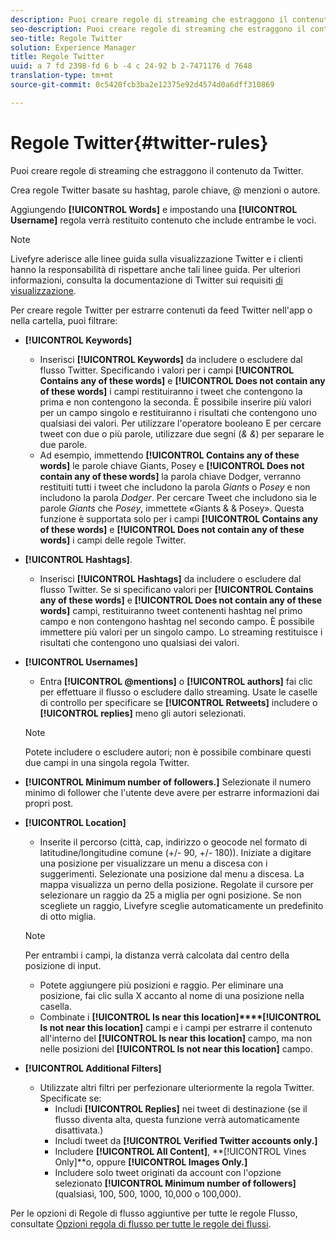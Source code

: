 ```yaml
---
description: Puoi creare regole di streaming che estraggono il contenuto da Twitter.
seo-description: Puoi creare regole di streaming che estraggono il contenuto da Twitter.
seo-title: Regole Twitter
solution: Experience Manager
title: Regole Twitter
uuid: a 7 fd 2398-fd 6 b -4 c 24-92 b 2-7471176 d 7648
translation-type: tm+mt
source-git-commit: 0c5420fcb3ba2e12375e92d4574d0a6dff310869

---
```



# Regole Twitter{#twitter-rules}

Puoi creare regole di streaming che estraggono il contenuto da Twitter.

Crea regole Twitter basate su hashtag, parole chiave, @ menzioni o autore.

Aggiungendo **[!UICONTROL Words]** e impostando una **[!UICONTROL Username]** regola verrà restituito contenuto che include entrambe le voci.

>[!NOTE]
>
>Livefyre aderisce alle linee guida sulla visualizzazione Twitter e i clienti hanno la responsabilità di rispettare anche tali linee guida. Per ulteriori informazioni, consulta la documentazione di Twitter sui requisiti [di visualizzazione](https://dev.twitter.com/terms/display-requirements).

Per creare regole Twitter per estrarre contenuti da feed Twitter nell'app o nella cartella, puoi filtrare:

* **[!UICONTROL Keywords]**
   * Inserisci **[!UICONTROL Keywords]** da includere o escludere dal flusso Twitter. Specificando i valori per i campi **[!UICONTROL Contains any of these words]** e **[!UICONTROL Does not contain any of these words]** i campi restituiranno i tweet che contengono la prima e non contengono la seconda. È possibile inserire più valori per un campo singolo e restituiranno i risultati che contengono uno qualsiasi dei valori. Per utilizzare l'operatore booleano E per cercare tweet con due o più parole, utilizzare due segni (*& &*) per separare le due parole.
   * Ad esempio, immettendo **[!UICONTROL Contains any of these words]** le parole chiave Giants, Posey e **[!UICONTROL Does not contain any of these words]** la parola chiave Dodger, verranno restituiti tutti i tweet che includono la parola *Giants* o *Posey* e non includono la parola *Dodger*.
Per cercare Tweet che includono sia le parole *Giants* che *Posey*, immettete «Giants & & Posey». Questa funzione è supportata solo per i campi **[!UICONTROL Contains any of these words]** e **[!UICONTROL Does not contain any of these words]** i campi delle regole Twitter.

* **[!UICONTROL Hashtags]**.
   * Inserisci **[!UICONTROL Hashtags]** da includere o escludere dal flusso Twitter. Se si specificano valori per **[!UICONTROL Contains any of these words]** e **[!UICONTROL Does not contain any of these words]** campi, restituiranno tweet contenenti hashtag nel primo campo e non contengono hashtag nel secondo campo. È possibile immettere più valori per un singolo campo. Lo streaming restituisce i risultati che contengono uno qualsiasi dei valori.

* **[!UICONTROL Usernames]**
   * Entra **[!UICONTROL @mentions]** o **[!UICONTROL authors]** fai clic per effettuare il flusso o escludere dallo streaming. Usate le caselle di controllo per specificare se **[!UICONTROL Retweets]** includere o **[!UICONTROL replies]** meno gli autori selezionati.
   >[!NOTE]
   >
   >Potete includere o escludere autori; non è possibile combinare questi due campi in una singola regola Twitter.

* **[!UICONTROL Minimum number of followers.]** Selezionate il numero minimo di follower che l'utente deve avere per estrarre informazioni dai propri post.
* **[!UICONTROL Location]**

   * Inserite il percorso (città, cap, indirizzo o geocode nel formato di latitudine/longitudine comune (+/- 90, +/- 180)). Iniziate a digitare una posizione per visualizzare un menu a discesa con i suggerimenti. Selezionate una posizione dal menu a discesa. La mappa visualizza un perno della posizione. Regolate il cursore per selezionare un raggio da 25 a miglia per ogni posizione. Se non scegliete un raggio, Livefyre sceglie automaticamente un predefinito di otto miglia.
   >[!NOTE]
   >
   >Per entrambi i campi, la distanza verrà calcolata dal centro della posizione di input.

   * Potete aggiungere più posizioni e raggio. Per eliminare una posizione, fai clic sulla X accanto al nome di una posizione nella casella.
   * Combinate i **[!UICONTROL Is near this location]****[!UICONTROL Is not near this location]** campi e i campi per estrarre il contenuto all'interno del **[!UICONTROL Is near this location]** campo, ma non nelle posizioni del **[!UICONTROL Is not near this location]** campo.


* **[!UICONTROL Additional Filters]**
   * Utilizzate altri filtri per perfezionare ulteriormente la regola Twitter. Specificate se:
      * Includi **[!UICONTROL Replies]** nei tweet di destinazione (se il flusso diventa alta, questa funzione verrà automaticamente disattivata.)
      * Includi tweet da **[!UICONTROL Verified Twitter accounts only.]**
      * Includere **[!UICONTROL All Content]**, **[!UICONTROL Vines Only]**o, oppure **[!UICONTROL Images Only.]**
      * Includere solo tweet originati da account con l'opzione selezionato **[!UICONTROL Minimum number of followers]** (qualsiasi, 100, 500, 1000, 10,000 o 100,000).

Per le opzioni di Regole di flusso aggiuntive per tutte le regole Flusso, consultate [Opzioni regola di flusso per tutte le regole dei flussi](../c-streams/c-stream-rule-options-for-all-stream-rules.md#c_stream_rule_options_for_all_stream_rules).
